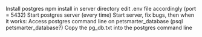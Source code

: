 Install postgres
npm install in server directory
edit .env file accordingly (port = 5432)
Start postgres server (every time)
Start server, fix bugs, then when it works:
Access postgres command line on petsmarter_database (psql petsmarter_database?)
Copy the pg_db.txt into the postgres command line
